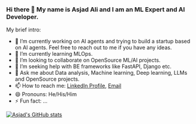 ### Hi there 👋 My name is Asjad Ali and I am an ML Expert and AI Developer.

My brief intro:
- 🔭 I’m currently working on AI agents and trying to build a startup based on AI agents. Feel free to reach out to me if you have any ideas.
- 🌱 I’m currently learning MLOps.
- 👯 I’m looking to collaborate on OpenSource ML/AI projects.
- 🤔 I’m seeking help with BE frameworks like FastAPI, Django etc.
- 💬 Ask me about Data analysis, Machine learning, Deep learning, LLMs and OpenSource projects.
- 📫 How to reach me: [LinkedIn Profile](https://linkedin.com/in/asjad-ali-arif), [Email](aliasjid009@gmail.com)
- 😄 Pronouns: He/His/Him
- ⚡ Fun fact: ...

[![Asjad's GitHub stats](https://github-readme-stats.vercel.app/api?username=A5jadAli&show_icons=true&theme=radical)](https://github.com/anuraghazra/github-readme-stats)
